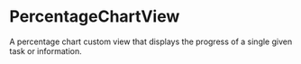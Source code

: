 # PercentageChartView
A percentage chart custom view that displays the progress of a single given task or information.
